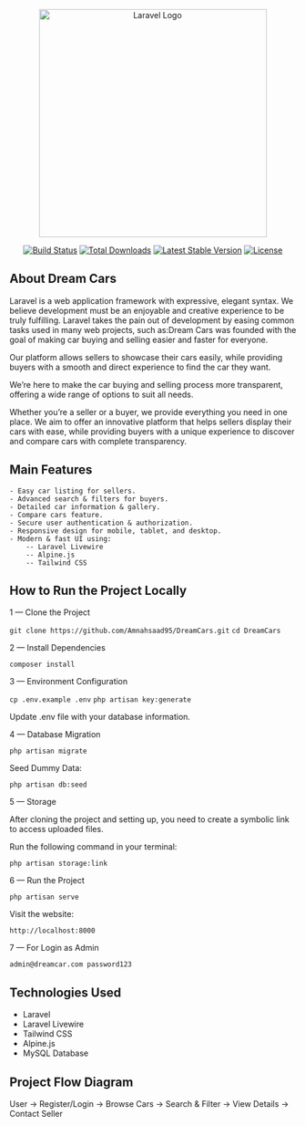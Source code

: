 <p align="center"><a href="https://laravel.com" target="_blank"><img src="https://raw.githubusercontent.com/laravel/art/master/logo-lockup/5%20SVG/2%20CMYK/1%20Full%20Color/laravel-logolockup-cmyk-red.svg" width="400" alt="Laravel Logo"></a></p>

<p align="center">
<a href="https://github.com/laravel/framework/actions"><img src="https://github.com/laravel/framework/workflows/tests/badge.svg" alt="Build Status"></a>
<a href="https://packagist.org/packages/laravel/framework"><img src="https://img.shields.io/packagist/dt/laravel/framework" alt="Total Downloads"></a>
<a href="https://packagist.org/packages/laravel/framework"><img src="https://img.shields.io/packagist/v/laravel/framework" alt="Latest Stable Version"></a>
<a href="https://packagist.org/packages/laravel/framework"><img src="https://img.shields.io/packagist/l/laravel/framework" alt="License"></a>
</p>

## About Dream Cars

Laravel is a web application framework with expressive, elegant syntax. We believe development must be an enjoyable and creative experience to be truly fulfilling. Laravel takes the pain out of development by easing common tasks used in many web projects, such as:Dream Cars was founded with the goal of making car buying and selling easier and faster for everyone.

Our platform allows sellers to showcase their cars easily, while providing buyers with a smooth and direct experience to find the car they want.

We’re here to make the car buying and selling process more transparent, offering a wide range of options to suit all needs.

Whether you’re a seller or a buyer, we provide everything you need in one place. We aim to offer an innovative platform that helps sellers display their cars with ease, while providing buyers with a unique experience to discover and compare cars with complete transparency.

## Main Features

    - Easy car listing for sellers.
    - Advanced search & filters for buyers.    
    - Detailed car information & gallery.    
    - Compare cars feature.    
    - Secure user authentication & authorization.    
    - Responsive design for mobile, tablet, and desktop.    
    - Modern & fast UI using:    
        -- Laravel Livewire    
        -- Alpine.js    
        -- Tailwind CSS

## How to Run the Project Locally

1 — Clone the Project

`git clone https://github.com/Amnahsaad95/DreamCars.git`
`cd DreamCars`

2 — Install Dependencies

`composer install`

3 — Environment Configuration

`cp .env.example .env`
`php artisan key:generate`

Update .env file with your database information.

4 — Database Migration

`php artisan migrate`

Seed Dummy Data:

`php artisan db:seed`

5 — Storage

After cloning the project and setting up, you need to create a symbolic link to access uploaded files.

Run the following command in your terminal:

`php artisan storage:link`

6 — Run the Project

`php artisan serve`

Visit the website:

`http://localhost:8000`

7 — For Login as Admin

`admin@dreamcar.com
password123`

## Technologies Used

- Laravel
- Laravel Livewire
- Tailwind CSS
- Alpine.js
- MySQL Database

## Project Flow Diagram
User → Register/Login → Browse Cars → Search & Filter → View Details → Contact Seller


